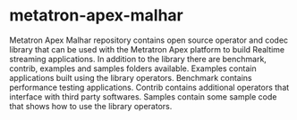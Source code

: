 # metatron-apex-malhar
Metatron Apex Malhar repository contains open source operator and codec library that can be used with the Metratron Apex platform to build Realtime streaming applications. In addition to the library there are benchmark, contrib, examples and samples folders available. Examples contain applications built using the library operators. Benchmark contains performance testing applications. Contrib contains additional operators that interface with third party softwares. Samples contain some sample code that shows how to use the library operators.
